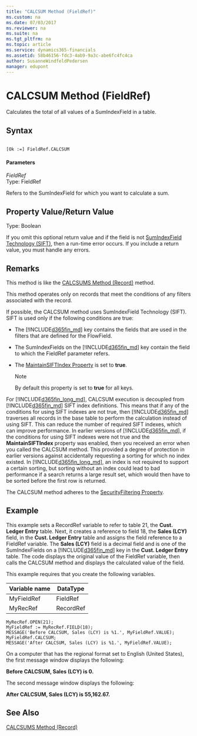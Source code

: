 ```yaml
---
title: "CALCSUM Method (FieldRef)"
ms.custom: na
ms.date: 07/03/2017
ms.reviewer: na
ms.suite: na
ms.tgt_pltfrm: na
ms.topic: article
ms.service: dynamics365-financials
ms.assetid: 58b46156-fdc3-4ab9-9a3c-abe6fc4fc4ca
author: SusanneWindfeldPedersen
manager: edupont
---
```


 

# CALCSUM Method (FieldRef)
Calculates the total of all values of a SumIndexField in a table.  

## Syntax  

```  

[Ok :=] FieldRef.CALCSUM  
```  

#### Parameters  
 *FieldRef*  
 Type: FieldRef  

 Refers to the SumIndexField for which you want to calculate a sum.  

## Property Value/Return Value  
 Type: Boolean  

 If you omit this optional return value and if the field is not [SumIndexField Technology \(SIFT\)]()<!--(devenv-SumIndexField-Technology-SIFT.md)-->, then a run-time error occurs. If you include a return value, you must handle any errors.  

## Remarks  
 This method is like the [CALCSUMS Method \(Record\)](devenv-calcsums-method-record.md) method.  

 This method operates only on records that meet the conditions of any filters associated with the record.  

 If possible, the CALCSUM method uses SumIndexField Technology \(SIFT\). SIFT is used only if the following conditions are true:  

-   The [!INCLUDE[d365fin_md](../includes/d365fin_md.md)] key contains the fields that are used in the filters that are defined for the FlowField.  

-   The SumIndexFields on the [!INCLUDE[d365fin_md](../includes/d365fin_md.md)] key contain the field to which the FieldRef parameter refers.  

-   The [MaintainSIFTIndex Property](../properties/devenv-MaintainSIFT-Index-Property.md) is set to **true**.  

    > [!NOTE]  
    >  By default this property is set to **true** for all keys.  

 For [!INCLUDE[d365fin_long_md](../includes/d365fin_long_md.md)], CALCSUM execution is decoupled from [!INCLUDE[d365fin_md](../includes/d365fin_md.md)] SIFT index definitions. This means that if any of the conditions for using SIFT indexes are not true, then [!INCLUDE[d365fin_md](../includes/d365fin_md.md)] traverses all records in the base table to perform the calculation instead of using SIFT. This can reduce the number of required SIFT indexes, which can improve performance. In earlier versions of [!INCLUDE[d365fin_md](../includes/d365fin_md.md)], if the conditions for using SIFT indexes were not true and the **MaintainSIFTIndex** property was enabled, then you received an error when you called the CALCSUM method. This provided a degree of protection in earlier versions against accidentally requesting a sorting for which no index existed. In [!INCLUDE[d365fin_long_md](../includes/d365fin_long_md.md)], an index is not required to support a certain sorting, but sorting without an index could lead to bad performance if a search returns a large result set, which would then have to be sorted before the first row is returned.  

 The CALCSUM method adheres to the [SecurityFiltering Property](../properties/devenv-securityfiltering-property.md). <!--For more information about security filters, see [Record-Level Security](record-level-security.md).-->

## Example  
 This example sets a RecordRef variable to refer to table 21, the **Cust. Ledger Entry** table. Next, it creates a reference to field 18, the **Sales \(LCY\)** field, in the **Cust. Ledger Entry** table and assigns the field reference to a FieldRef variable. The **Sales \(LCY\)** field is a decimal field and is one of the SumIndexFields on a [!INCLUDE[d365fin_md](../includes/d365fin_md.md)] key in the **Cust. Ledger Entry** table. The code displays the original value of the FieldRef variable, then calls the CALCSUM method and displays the calculated value of the field.  

 This example requires that you create the following variables.  

|Variable name|DataType|  
|-------------------|--------------|  
|MyFieldRef|FieldRef|  
|MyRecRef|RecordRef|  

```  
MyRecRef.OPEN(21);  
MyFieldRef := MyRecRef.FIELD(18);  
MESSAGE('Before CALCSUM, Sales (LCY) is %1.', MyFieldRef.VALUE);  
MyFieldRef.CALCSUM;  
MESSAGE('After CALCSUM, Sales (LCY) is %1.', MyFieldRef.VALUE);  
```  

 On a computer that has the regional format set to English \(United States\), the first message window displays the following:  

 **Before CALCSUM, Sales \(LCY\) is 0.**  

 The second message window displays the following:  

 **After CALCSUM, Sales \(LCY\) is 55,162.67.**  

## See Also  
 [CALCSUMS Method \(Record\)](devenv-calcsums-method-record.md)
